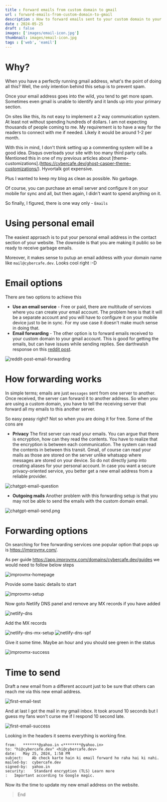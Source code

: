 ```yaml
---
title : Forward emails from custom domain to gmail
url : forward-emails-from-custom-domain-to-gmail
description : How to forward emails sent to your custom domain to your gmail
date : 2024-05-25
draft : false
images: ['images/email-icon.jpg']
thumbnail: images/email-icon.jpg
tags : ['web', 'eamil']
---
```


# Why?
When you have a perfectly running gmail address, what's the point of doing all this? Well, the only intention behind this setup is to prevent spam.

Once your email address goes into the wild, you tend to get more spam. Sometimes even gmail is unable to identify and it lands up into your primary section.

On sites like this, its not easy to implement a 2 way communication system. At least not without spending hundreds of dollars. I am not expecting thousands of people coming to me. My requirement is to have a way for the readers to connect with me if needed. Likely it would be around 1-2 per month.

With this in mind, I don't think setting up a commenting system will be a good idea. Disqus overloads your site with too many third party calls. Mentioned this in one of my previous articles about [theme-customizations].(https://cybercafe.dev/ghost-casper-theme-customizations/). Hyvortalk got expensive. 

Plus I wanted to keep my blog as clean as possible. No garbage.

Of course, you can purchase an email server and configure it on your mobile for sync and all, but then again, I didn't want to spend anything on it.

So finally, I figured, there is one way only - `Emails`

# Using personal email
The easiest approach is to put your personal email address in the contact section of your website. The downside is that you are making it public so be ready to receive garbage emails.

Moreover, it makes sense to putup an email address with your domain name like `mail@cybercafe.dev`. Looks cool right :-D

# Email options
There are two options to achieve this

* **Use an email service** - Free or paid, there are multitude of services where you can create your email account. The problem here is that it will be a separate account and you will have to configure it on your mobile device just to be in sync. For my use case it doesn't make much sense in doing that.
* **Email forwarding** - The other option is to forward emails received to your custom domain to your gmail account. This is good for getting the emails, but can have issues while sending replies. See darthwalsh response on this [reddit post](https://www.reddit.com/r/webhosting/comments/hagfur/email_forwarding_websites_like_improvmx_potential/).

![reddit-post-email-forwarding](images/reddit-post-email-forwarding.png)


# How forwarding works
In simple terms; emails are just `messages` sent from one server to another. Once received, the server can forward it to another address. So when you are using a custom domain, you have to tell the receiving server that forward all my emails to this another server. 

So easy peasy right? Not so when you are doing it for free. Some of the cons are

* **Privacy** The first server can read your emails. You can argue that there is encryption, how can they read the contents. You have to realize that the encryption is between each communication. The system can read the contents in between this transit. Gmail, of course can read your mails as those are stored on the server unlike whatsapp where messages are stored on your device. So do not directly jump into creating aliases for your personal account. In case you want a secure privacy-oriented service, you better get a new email address from a reliable provider.

![chatgpt-email-question](images/chatgpt-email-question.png)

* **Outgoing mails** Another problem with this forwarding setup is that you may not be able to send the emails with the custom domain email.

![chatgpt-email-send.png](images/chatgpt-email-send.png)

# Forwarding options

On searching for free forwarding services one popular option that pops up is https://improvmx.com/.

As per guide https://app.improvmx.com/domains/cybercafe.dev/guides we would need to follow below steps

![improvmx-homepage](images/improvmx-homepage.png)

Provide some basic details to start

![improvmx-setup](images/improvmx-setup.png)

Now goto Netlify DNS panel and remove any MX records if you have added

![netlify-dns](images/netlify-dns.png)

Add the MX records 

![netlify-dns-mx-setup](images/netlify-dns-mx-setup.png)
![netlify-dns-spf](images/netlify-dns-spf.png)

Give it some time. Maybe an hour and you should see green in the status

![improvmx-success](images/improvmx-success.png)

# Time to send

Draft a new email from a different account just to be sure that others can reach me via this new email address. 

![first-email-test](images/first-email-test.png)

And at last I got the mail in my gmail inbox. It took around 10 seconds but I guess my fans won't curse me if I respond 10 second late. 

![first-email-success](images/first-email-success.png)

Looking in the headers it seems everything is working fine.

```
from:	*******@yahoo.in <********@yahoo.in>
to:	"hi@cybercafe.dev" <hi@cybercafe.dev>
date:	May 25, 2024, 1:58 PM
subject:	Ab check karte hain ki email forward ho raha hai ki nahi.
mailed-by:	cybercafe.dev
signed-by:	yahoo.in
security:	 Standard encryption (TLS) Learn more
:	Important according to Google magic.
```

Now its the time to update my new email address on the website.

> End


